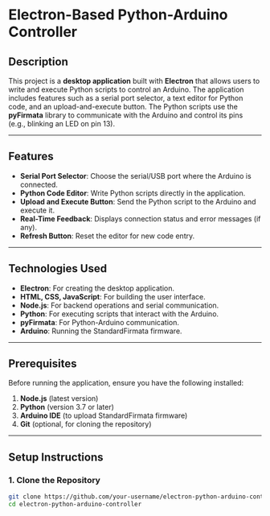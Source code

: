 # Electron-Based Python-Arduino Controller

## Description

This project is a **desktop application** built with **Electron** that allows users to write and execute Python scripts to control an Arduino. The application includes features such as a serial port selector, a text editor for Python code, and an upload-and-execute button. The Python scripts use the **pyFirmata** library to communicate with the Arduino and control its pins (e.g., blinking an LED on pin 13).

---

## Features

- **Serial Port Selector**: Choose the serial/USB port where the Arduino is connected.
- **Python Code Editor**: Write Python scripts directly in the application.
- **Upload and Execute Button**: Send the Python script to the Arduino and execute it.
- **Real-Time Feedback**: Displays connection status and error messages (if any).
- **Refresh Button**: Reset the editor for new code entry.

---

## Technologies Used

- **Electron**: For creating the desktop application.
- **HTML, CSS, JavaScript**: For building the user interface.
- **Node.js**: For backend operations and serial communication.
- **Python**: For executing scripts that interact with the Arduino.
- **pyFirmata**: For Python-Arduino communication.
- **Arduino**: Running the StandardFirmata firmware.

---

## Prerequisites

Before running the application, ensure you have the following installed:

1. **Node.js** (latest version)
2. **Python** (version 3.7 or later)
3. **Arduino IDE** (to upload StandardFirmata firmware)
4. **Git** (optional, for cloning the repository)

---

## Setup Instructions

### 1. Clone the Repository
```bash
git clone https://github.com/your-username/electron-python-arduino-controller.git
cd electron-python-arduino-controller
